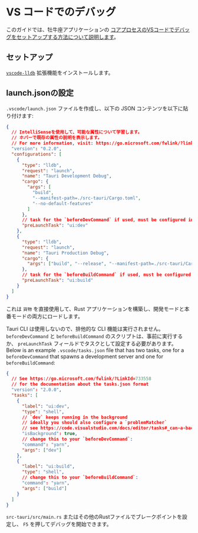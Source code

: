 # VS コードでのデバッグ

このガイドでは、牡牛座アプリケーションの [コアプロセスのVSコードでデバッグをセットアップする方法について説明します][]。

## セットアップ

[`vscode-lldb`][] 拡張機能をインストールします。

## launch.jsonの設定

`.vscode/launch.json` ファイルを作成し、以下の JSON コンテンツを以下に貼り付けます:

```json title=".vscode/launch.json"
{
  // IntelliSenseを使用して、可能な属性について学習します。
  // ホバーで既存の属性の説明を表示します。
  // For more information, visit: https://go.microsoft.com/fwlink/?linkid=830387
  "version": "0.2.0",
  "configurations": [
    {
      "type": "lldb",
      "request": "launch",
      "name": "Tauri Development Debug",
      "cargo": {
        "args": [
          "build",
          "--manifest-path=./src-tauri/Cargo.toml",
          "--no-default-features"
        ]
      },
      // task for the `beforeDevCommand` if used, must be configured in `.vscode/tasks.json`
      "preLaunchTask": "ui:dev"
    },
    {
      "type": "lldb",
      "request": "launch",
      "name": "Tauri Production Debug",
      "cargo": {
        "args": ["build", "--release", "--manifest-path=./src-tauri/Cargo.toml"]
      },
      // task for the `beforeBuildCommand` if used, must be configured in `.vscode/tasks.json`
      "preLaunchTask": "ui:build"
    }
  ]
}
```

これは `貨物` を直接使用して、Rust アプリケーションを構築し、開発モードと本番モードの両方にロードします。

Tauri CLI は使用しないので、排他的な CLI 機能は実行されません。 `beforeDevCommand` と `beforeBuildCommand` のスクリプトは、事前に実行するか、 `preLaunchTask` フィールドでタスクとして設定する必要があります。 Below is an example `.vscode/tasks.json` file that has two tasks, one for a `beforeDevCommand` that spawns a development server and one for `beforeBuildCommand`:

```json title=".vscode/tasks.json"
{
  // See https://go.microsoft.com/fwlink/?LinkId=733558
  // for the documentation about the tasks.json format
  "version": "2.0.0",
  "tasks": [
    {
      "label": "ui:dev",
      "type": "shell",
      // `dev` keeps running in the background
      // ideally you should also configure a `problemMatcher`
      // see https://code.visualstudio.com/docs/editor/tasks#_can-a-background-task-be-used-as-a-prelaunchtask-in-launchjson
      "isBackground": true,
      // change this to your `beforeDevCommand`:
      "command": "yarn",
      "args": ["dev"]
    },
    {
      "label": "ui:build",
      "type": "shell",
      // change this to your `beforeBuildCommand`:
      "command": "yarn",
      "args": ["build"]
    }
  ]
}
```

`src-tauri/src/main.rs` またはその他のRustファイルでブレークポイントを設定し、 `F5` を押してデバッグを開始できます。

[`vscode-lldb`]: https://marketplace.visualstudio.com/items?itemName=vadimcn.vscode-lldb

[コアプロセスのVSコードでデバッグをセットアップする方法について説明します]: ../../references/architecture/process-model.md#the-core-process
